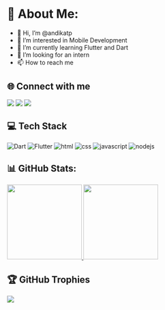 # 💫 About Me:
- 👋 Hi, I’m @andikatp
- 👀 I’m interested in Mobile Development
- 🌱 I’m currently learning Flutter and Dart
- 💞️ I’m looking for an intern
- 📫 How to reach me
<!--- [Here](https://www.linkedin.com/in/andikatp/) --->

<!---
andikatp/andikatp is a ✨ special ✨ repository because its `README.md` (this file) appears on your GitHub profile.
You can click the Preview link to take a look at your changes.
--->

## 🌐 Connect with me
<a href = "mailto:triprasetya_andika@yahoo.com"><img src="https://img.shields.io/badge/yahoo-%23EA4335.svg?&style=for-the-badge&logo=yahoo&logoColor=white" /></a>
<a href = "https://www.linkedin.com/in/andikatp/"><img src="https://img.shields.io/badge/linkedin-%230A66C2.svg?&style=for-the-badge&logo=linkedin&logoColor=white" /></a>
<a href="https://www.facebook.com/andika.triprasetya" target="_blank"><img src="https://img.shields.io/badge/facebook-%231877F2.svg?&style=for-the-badge&logo=facebook&logoColor=white" /></a>

## 💻 Tech Stack
![Dart](https://img.shields.io/badge/dart-%230175C2.svg?style=for-the-badge&logo=dart&logoColor=white)
![Flutter](https://img.shields.io/badge/Flutter-%2302569B.svg?style=for-the-badge&logo=Flutter&logoColor=white)
![html](https://img.shields.io/badge/HTML5-E34F26?style=for-the-badge&logo=html5&logoColor=white)
![css](https://img.shields.io/badge/CSS-239120?&style=for-the-badge&logo=css3&logoColor=white)
![javascript](https://img.shields.io/badge/JavaScript-F7DF1E?style=for-the-badge&logo=javascript&logoColor=black)
![nodejs](https://img.shields.io/badge/Node.js-43853D?style=for-the-badge&logo=node.js&logoColor=white)

## 📊 GitHub Stats:
<p align="left">
<a href="https://github.com/andikatp">
  <img height="175em" src="https://github-readme-stats-eight-theta.vercel.app/api?username=andikatp&show_icons=true&theme=algolia&include_all_commits=true&count_private=true"/>
  <img height="175em" src="https://github-readme-stats-eight-theta.vercel.app/api/top-langs/?username=andikatp&layout=compact&langs_count=8&theme=algolia"/>
</a>
</p>

## 🏆 GitHub Trophies
![](https://github-profile-trophy.vercel.app/?username=andikatp&theme=radical&no-frame=false&no-bg=true&margin-w=4)
